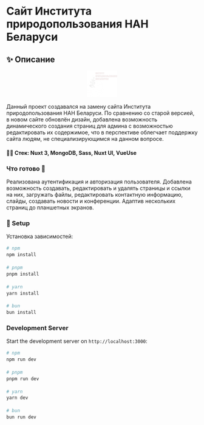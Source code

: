 # Сайт Института природопользования НАН Беларуси

## ✨ Описание

<p align="center">
<img src="./public/logo-white.png"
     alt="Логотип"
     style="width: 80px;" />
</p>

Данный проект создавался на замену сайта Института природопользования НАН Беларуси. По сравнению со старой версией, в новом сайте обновлён дизайн, добавлена возможность динамического создания страниц для админа с возможностью редактировать их содержимое, что в перспективе облегчает поддержку сайта людям, не специализирующимся на данном вопросе.

#### 👩‍🔧 Стек: Nuxt 3, MongoDB, Sass, Nuxt UI, VueUse

### Что готово 💪

Реализована аутентификация и авторизация пользователя. Добавлена возможность создавать, редактировать и удалять страницы и ссылки на них, загружать файлы, редактировать контактную информацию, слайды, создавать новости и конференции. Адаптив нескольких страниц до планшетных экранов.

### 🤖 Setup

Установка зависимостей:

```bash
# npm
npm install

# pnpm
pnpm install

# yarn
yarn install

# bun
bun install
```

### Development Server

Start the development server on `http://localhost:3000`:

```bash
# npm
npm run dev

# pnpm
pnpm run dev

# yarn
yarn dev

# bun
bun run dev
```
